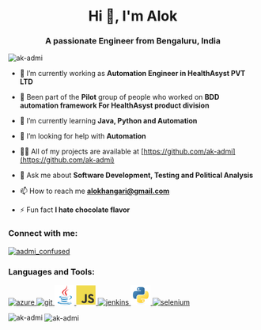 <h1 align="center">Hi 👋, I'm Alok</h1>
<h3 align="center">A passionate Engineer from Bengaluru, India</h3>

<p align="left"> <img src="https://komarev.com/ghpvc/?username=ak-admi&label=Profile%20views&color=0e75b6&style=flat" alt="ak-admi" /> </p>

- 🔭 I’m currently working as **Automation Engineer in HealthAsyst PVT LTD**

- 🛫 Been part of the **Pilot** group of people who worked on **BDD automation framework For HealthAsyst product division**

- 🌱 I’m currently learning **Java, Python and Automation**

- 🤝 I’m looking for help with **Automation**

- 👨‍💻 All of my projects are available at [https://github.com/ak-admi](https://github.com/ak-admi)

- 💬 Ask me about **Software Development, Testing and Political Analysis**

- 📫 How to reach me **alokhangari@gmail.com**

- ⚡ Fun fact **I hate chocolate flavor**

<h3 align="left">Connect with me:</h3>
<p align="left">
<a href="https://twitter.com/aadmi_confused" target="blank"><img align="center" src="https://raw.githubusercontent.com/rahuldkjain/github-profile-readme-generator/master/src/images/icons/Social/twitter.svg" alt="aadmi_confused" height="30" width="40" /></a>
</p>

<h3 align="left">Languages and Tools:</h3>
<p align="left"> <a href="https://azure.microsoft.com/en-in/" target="_blank" rel="noreferrer"> <img src="https://www.vectorlogo.zone/logos/microsoft_azure/microsoft_azure-icon.svg" alt="azure" width="40" height="40"/> </a> <a href="https://git-scm.com/" target="_blank" rel="noreferrer"> <img src="https://www.vectorlogo.zone/logos/git-scm/git-scm-icon.svg" alt="git" width="40" height="40"/> </a> <a href="https://www.java.com" target="_blank" rel="noreferrer"> <img src="https://raw.githubusercontent.com/devicons/devicon/master/icons/java/java-original.svg" alt="java" width="40" height="40"/> </a> <a href="https://developer.mozilla.org/en-US/docs/Web/JavaScript" target="_blank" rel="noreferrer"> <img src="https://raw.githubusercontent.com/devicons/devicon/master/icons/javascript/javascript-original.svg" alt="javascript" width="40" height="40"/> </a> <a href="https://www.jenkins.io" target="_blank" rel="noreferrer"> <img src="https://www.vectorlogo.zone/logos/jenkins/jenkins-icon.svg" alt="jenkins" width="40" height="40"/> </a> <a href="https://www.python.org" target="_blank" rel="noreferrer"> <img src="https://raw.githubusercontent.com/devicons/devicon/master/icons/python/python-original.svg" alt="python" width="40" height="40"/> </a> <a href="https://www.selenium.dev" target="_blank" rel="noreferrer"> <img src="https://raw.githubusercontent.com/detain/svg-logos/780f25886640cef088af994181646db2f6b1a3f8/svg/selenium-logo.svg" alt="selenium" width="40" height="40"/> </a> </p>

<p><img align="left" src="https://github-readme-stats.vercel.app/api/top-langs?username=ak-admi&show_icons=true&locale=en&layout=compact" alt="ak-admi" /></p>

<p>&nbsp;<img align="center" src="https://github-readme-stats.vercel.app/api?username=ak-admi&show_icons=true&locale=en" alt="ak-admi" /></p>
